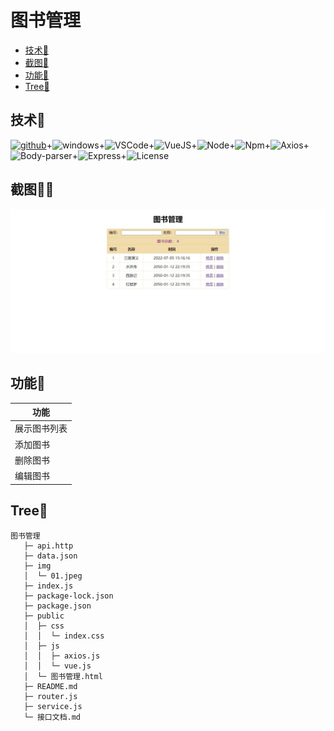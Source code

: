 # 图书管理
* [技术👵](#技术)
* [截图👳‍](#截图)
* [功能🎅](#功能)
* [Tree🌵](#tree)
## 技术👵

[![github](https://img.shields.io/badge/Vogadero-bookManagement-181717.svg?&logo=github&logoColor=white)](https://github.com/Vogadero/bookManagement)+![windows](https://img.shields.io/badge/Windows10-0078D6?logo=windows&logoColor=white)+![VSCode](https://img.shields.io/badge/VSCode-1.68.1-007ACC?logo=visual-studio-code&logoColor=white)+![VueJS](https://img.shields.io/badge/Vue.js-2.6.14-35495e.svg?logo=vue.js&logoColor=4FC08D)+![Node](https://img.shields.io/badge/Node.js-16.14.0-43853D.svg?logo=node.js&logoColor=white)+![Npm](https://img.shields.io/badge/Npm-8.3.1-CB3837?logo=npm&logoColor=white)+![Axios](https://img.shields.io/badge/Axios.js-0.19.0-6F02B5.svg?logo=KaiOS&logoColor=white)+![Body-parser](https://img.shields.io/badge/Body_parser-1.20.0-EF1970.svg?logo=Odysee&logoColor=white)+![Express](https://img.shields.io/badge/Express-4.18.1-66653D.svg?logo=express&logoColor=white)+![License](https://img.shields.io/badge/License-MIT-00945E?logo=MEGA&logoColor=white)

## 截图👳‍♂️

![](img/01.jpeg)

## 功能🎅

| 功能         |
| ------------ |
| 展示图书列表 |
| 添加图书     |
| 删除图书     |
| 编辑图书     |

## Tree🌵 
```
图书管理
   ├─ api.http
   ├─ data.json
   ├─ img
   │  └─ 01.jpeg
   ├─ index.js
   ├─ package-lock.json
   ├─ package.json
   ├─ public
   │  ├─ css
   │  │  └─ index.css
   │  ├─ js
   │  │  ├─ axios.js
   │  │  └─ vue.js
   │  └─ 图书管理.html
   ├─ README.md
   ├─ router.js
   ├─ service.js
   └─ 接口文档.md
```
